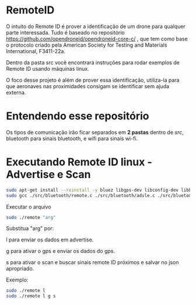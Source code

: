 # RemoteID
O intuito do Remote ID é prover a identificação de um drone para qualquer parte interessada.
Tudo é baseado no repositório https://github.com/opendroneid/opendroneid-core-c/ , que tem como base o protocolo criado pela American Society for Testing and Materials International, F3411-22a.

Dentro da pasta src você encontrará instruções para rodar exemplos de Remote ID usando máquinas linux.

O foco desse projeto é além de prover essa identificação, utiliza-la para que aeronaves nas proximidades consigam se identificar sem ajuda externa.

# Entendendo esse repositório

Os tipos de comunicação irão ficar separados em **2 pastas** dentro de *src*, bluetooth para sinais bluetooth, e wifi para sinais wi-fi.

# Executando Remote ID linux - Advertise e Scan

```bash
sudo apt-get install --reinstall -y bluez libgps-dev libconfig-dev libbluetooth-dev
sudo gcc ./src/bluetooth/remote.c ./src/bluetooth/advle.c ./src/bluetooth/scan.c $(pkg-config --libs --cflags bluez libgps libconfig) -lm -pthread -o remote
```

Executar o arquivo

```bash
sudo ./remote "arg"
```

Substitua "arg" por:

l para enviar os dados em advertise.

g para ativar o gps e enviar os dados do gps.

s para ativar o scan e buscar sinais remote ID próximos e salvar no json apropriado.

Exemplo: 

```bash
sudo ./remote l
sudo ./remote l g s
```
